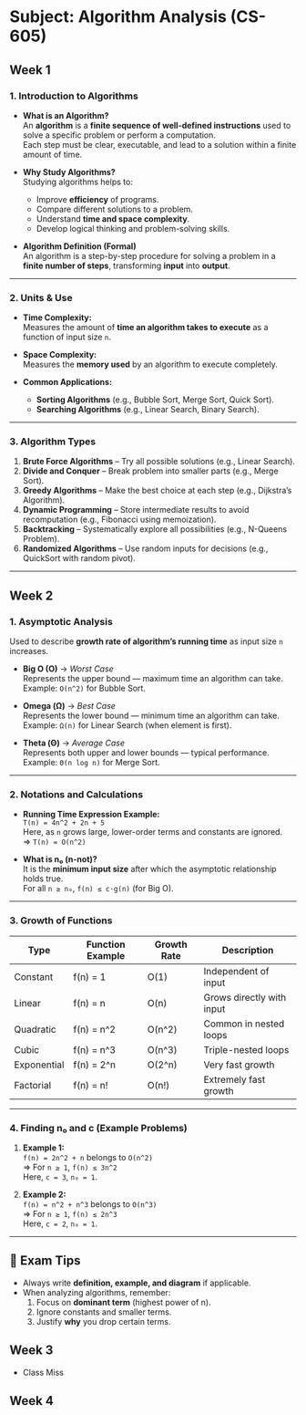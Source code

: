 # **Subject: Algorithm Analysis (CS-605)**

## **Week 1**

### **1. Introduction to Algorithms**

- **What is an Algorithm?**  
  An **algorithm** is a **finite sequence of well-defined instructions** used to solve a specific problem or perform a computation.  
  Each step must be clear, executable, and lead to a solution within a finite amount of time.

- **Why Study Algorithms?**  
  Studying algorithms helps to:

  - Improve **efficiency** of programs.
  - Compare different solutions to a problem.
  - Understand **time and space complexity**.
  - Develop logical thinking and problem-solving skills.

- **Algorithm Definition (Formal)**  
  An algorithm is a step-by-step procedure for solving a problem in a **finite number of steps**, transforming **input** into **output**.

---

### **2. Units & Use**

- **Time Complexity:**  
  Measures the amount of **time an algorithm takes to execute** as a function of input size `n`.

- **Space Complexity:**  
  Measures the **memory used** by an algorithm to execute completely.

- **Common Applications:**
  - **Sorting Algorithms** (e.g., Bubble Sort, Merge Sort, Quick Sort).
  - **Searching Algorithms** (e.g., Linear Search, Binary Search).

---

### **3. Algorithm Types**

1. **Brute Force Algorithms** – Try all possible solutions (e.g., Linear Search).
2. **Divide and Conquer** – Break problem into smaller parts (e.g., Merge Sort).
3. **Greedy Algorithms** – Make the best choice at each step (e.g., Dijkstra’s Algorithm).
4. **Dynamic Programming** – Store intermediate results to avoid recomputation (e.g., Fibonacci using memoization).
5. **Backtracking** – Systematically explore all possibilities (e.g., N-Queens Problem).
6. **Randomized Algorithms** – Use random inputs for decisions (e.g., QuickSort with random pivot).

---

## **Week 2**

### **1. Asymptotic Analysis**

Used to describe **growth rate of algorithm’s running time** as input size `n` increases.

- **Big O (O)** → _Worst Case_  
  Represents the upper bound — maximum time an algorithm can take.  
  Example: `O(n^2)` for Bubble Sort.

- **Omega (Ω)** → _Best Case_  
  Represents the lower bound — minimum time an algorithm can take.  
  Example: `Ω(n)` for Linear Search (when element is first).

- **Theta (Θ)** → _Average Case_  
  Represents both upper and lower bounds — typical performance.  
  Example: `Θ(n log n)` for Merge Sort.

---

### **2. Notations and Calculations**

- **Running Time Expression Example:**  
  `T(n) = 4n^2 + 2n + 5`  
  Here, as `n` grows large, lower-order terms and constants are ignored.  
  ⇒ `T(n) = O(n^2)`

- **What is n₀ (n-not)?**  
  It is the **minimum input size** after which the asymptotic relationship holds true.  
  For all `n ≥ n₀`, `f(n) ≤ c·g(n)` (for Big O).

---

### **3. Growth of Functions**

| Type        | Function Example | Growth Rate | Description               |
| ----------- | ---------------- | ----------- | ------------------------- |
| Constant    | f(n) = 1         | O(1)        | Independent of input      |
| Linear      | f(n) = n         | O(n)        | Grows directly with input |
| Quadratic   | f(n) = n^2       | O(n^2)      | Common in nested loops    |
| Cubic       | f(n) = n^3       | O(n^3)      | Triple-nested loops       |
| Exponential | f(n) = 2^n       | O(2^n)      | Very fast growth          |
| Factorial   | f(n) = n!        | O(n!)       | Extremely fast growth     |

---

### **4. Finding n₀ and c (Example Problems)**

1. **Example 1:**  
   `f(n) = 2n^2 + n` belongs to `O(n^2)`  
   ⇒ For `n ≥ 1`, `f(n) ≤ 3n^2`  
   Here, `c = 3`, `n₀ = 1`.

2. **Example 2:**  
   `f(n) = n^2 + n^3` belongs to `O(n^3)`  
   ⇒ For `n ≥ 1`, `f(n) ≤ 2n^3`  
   Here, `c = 2`, `n₀ = 1`.

---

## 🧠 **Exam Tips**

- Always write **definition, example, and diagram** if applicable.
- When analyzing algorithms, remember:
  1. Focus on **dominant term** (highest power of n).
  2. Ignore constants and smaller terms.
  3. Justify **why** you drop certain terms.

## **Week 3**

- Class Miss

## **Week 4**

<!--
. **Topic**
   - SubTopics
   - SubTopics
   - SubTopics
 -->
